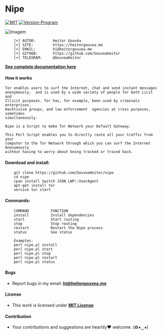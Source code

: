 # Nipe

[![MIT](https://img.shields.io/badge/license-MIT-blue.svg)](https://github.com/GouveaHeitor/nipe/blob/master/LICENSE.md)
[![Version-Program](https://img.shields.io/badge/version-1.0-blue.svg)](https://github.com/GouveaHeitor/nipe/releases)

![Imagem](https://i.imgur.com/1XjfHPb.png)

```
    [+] AUTOR:        Heitor Gouvêa
    [+] SITE:         https://heitorgouvea.me
    [+] EMAIL:        hi@heitorgouvea.me
    [+] GITHUB:       https://github.com/GouveaHeitor
    [+] TELEGRAM:     @GouveaHeitor
```

[**See complete documentation here**](https://heitorgouvea.me/nipe/)

#### How it works

    Tor enables users to surf the Internet, chat and send instant messages
    anonymously,  and is used by a wide variety of people for both Licit and
    Illicit purposes. Tor has, for example, been used by criminals enterprises,
    Hacktivism groups, and law enforcement  agencies at cross purposes, sometimes
    simultaneously.

    Nipe is a Script to make Tor Network your Default Gateway.

    This Perl Script enables you to directly route all your traffic from your
    computer to the Tor Network through which you can surf the Internet Anonymously
    without having to worry about being tracked or traced back.

#### Download and install:
```
    git clone https://github.com/GouveaHeitor/nipe
    cd nipe
    cpan install Switch JSON LWP::UserAgent
    apt-get install tor
    service tor start
```

#### Commands:
```
    COMMAND          FUNCTION
    install          Install dependencies
    start            Start routing
    stop             Stop routing
    restart          Restart the Nipe process
    status           See status

    Examples:
    perl nipe.pl install
    perl nipe.pl start
    perl nipe.pl stop
    perl nipe.pl restart
    perl nipe.pl status
```

#### Bugs

- Report bugs in my email: **hi@heitorgouvea.me**

#### License

- This work is licensed under [**MIT License**](https://github.com/GouveaHeitor/nipe/blob/master/LICENSE.md)

#### Contribution

- Your contributions and suggestions are heartily♥ welcome. (✿◕‿◕)
